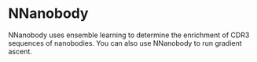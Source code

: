 # NNanobody

NNanobody uses ensemble learning to determine the enrichment of CDR3 sequences of nanobodies. You can also use NNanobody to run gradient ascent.
